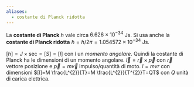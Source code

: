 ```yaml
---
aliases:
  - costante di Planck ridotta
---
```

La **costante di Planck** $h$ vale circa $6.626\times10^{-34}$ Js. Si usa anche la **costante di Planck ridotta** $\hbar=h/2\pi=1.054572\times10^{-34}$ Js.

$[h] = J\times\mbox{sec}=[S]=[l]$ con $l$ un *momento angolare*. Quindi la costante di Planck ha le dimensioni di un momento angolare.
$\vec{l}=\vec{r}\times\vec{p}$ con $\vec{r}$ vettore posizione e $\vec{p}=m\vec{v}$ impulso/quantità di moto.
$l=mvr$ con dimensioni $[l]=M \frac{L^{2}}{T}=M \frac{L^{2}}{T^{2}}T=QT$ con $Q$ unità di carica elettrica.